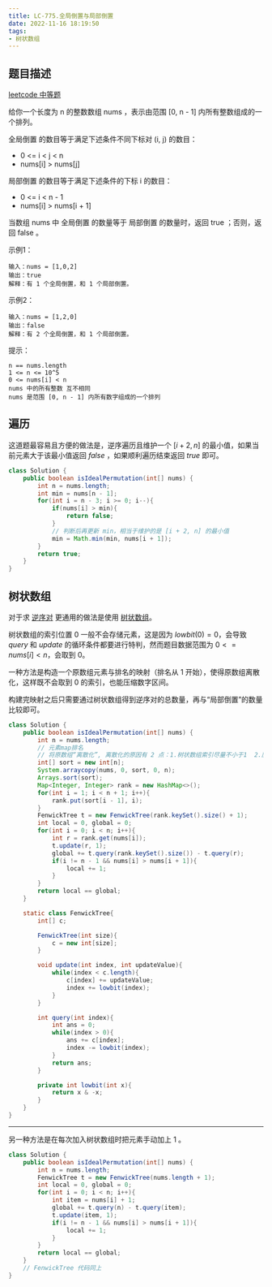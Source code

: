 ```yaml
---
title: LC-775.全局倒置与局部倒置
date: 2022-11-16 18:19:50
tags:
- 树状数组
---
```


## 题目描述
[leetcode 中等题](https://leetcode.cn/problems/global-and-local-inversions/)

给你一个长度为 n 的整数数组 nums ，表示由范围 [0, n - 1] 内所有整数组成的一个排列。

全局倒置 的数目等于满足下述条件不同下标对 (i, j) 的数目：
- 0 <= i < j < n
- nums[i] > nums[j]
  

局部倒置 的数目等于满足下述条件的下标 i 的数目：
- 0 <= i < n - 1
- nums[i] > nums[i + 1]

当数组 nums 中 全局倒置 的数量等于 局部倒置 的数量时，返回 true ；否则，返回 false 。

示例1：
```
输入：nums = [1,0,2]
输出：true
解释：有 1 个全局倒置，和 1 个局部倒置。
```

示例2：
```
输入：nums = [1,2,0]
输出：false
解释：有 2 个全局倒置，和 1 个局部倒置。
```

提示：
```
n == nums.length
1 <= n <= 10^5
0 <= nums[i] < n
nums 中的所有整数 互不相同
nums 是范围 [0, n - 1] 内所有数字组成的一个排列
```

## 遍历
这道题最容易且方便的做法是，逆序遍历且维护一个 $[i + 2, n]$ 的最小值，如果当前元素大于该最小值返回 $false$ ，如果顺利遍历结束返回 $true$ 即可。

```Java
class Solution {
    public boolean isIdealPermutation(int[] nums) {
        int n = nums.length;
        int min = nums[n - 1];
        for(int i = n - 3; i >= 0; i--){
            if(nums[i] > min){
                return false;
            }         
            // 判断后再更新 min，相当于维护的是 [i + 2, n] 的最小值 
            min = Math.min(min, nums[i + 1]); 
        }
        return true;
    }
}
```
## 树状数组
对于求 [逆序对](https://zh.m.wikipedia.org/zh-hans/%E9%80%86%E5%BA%8F%E5%AF%B9) 更通用的做法是使用 [树状数组](https://www.acwing.com/blog/content/80/)。

树状数组的索引位置 $0$ 一般不会存储元素，这是因为 $lowbit(0) = 0$，会导致 $query$ 和 $update$ 的循环条件都要进行特判，然而题目数据范围为 $0 <= nums[i] < n$，会取到 $0$。

一种方法是构造一个原数组元素与排名的映射（排名从 $1$ 开始），使得原数组离散化，这样既不会取到 $0$ 的索引，也能压缩数字区间。

构建完映射之后只需要通过树状数组得到逆序对的总数量，再与“局部倒置”的数量比较即可。

```Java
class Solution {
    public boolean isIdealPermutation(int[] nums) {
        int n = nums.length;
        // 元素map排名
        // 将原数组“离散化”, 离散化的原因有 2 点：1.树状数组索引尽量不小于1  2.压缩区间且节省空间
        int[] sort = new int[n];
        System.arraycopy(nums, 0, sort, 0, n);
        Arrays.sort(sort);
        Map<Integer, Integer> rank = new HashMap<>();
        for(int i = 1; i < n + 1; i++){
            rank.put(sort[i - 1], i);
        }
        FenwickTree t = new FenwickTree(rank.keySet().size() + 1);
        int local = 0, global = 0;
        for(int i = 0; i < n; i++){
            int r = rank.get(nums[i]);
            t.update(r, 1);
            global += t.query(rank.keySet().size()) - t.query(r);
            if(i != n - 1 && nums[i] > nums[i + 1]){
                local += 1;
            }
        }
        return local == global;
    }

    static class FenwickTree{
        int[] c;

        FenwickTree(int size){
            c = new int[size];
        }

        void update(int index, int updateValue){
            while(index < c.length){
                c[index] += updateValue;
                index += lowbit(index);
            }
        }

        int query(int index){
            int ans = 0;
            while(index > 0){
                ans += c[index];
                index -= lowbit(index); 
            }
            return ans;
        }

        private int lowbit(int x){
            return x & -x;
        }
    }
}
```
---
 
另一种方法是在每次加入树状数组时把元素手动加上 $1$ 。
```Java
class Solution {
    public boolean isIdealPermutation(int[] nums) {
        int n = nums.length;
        FenwickTree t = new FenwickTree(nums.length + 1);
        int local = 0, global = 0;
        for(int i = 0; i < n; i++){
            int item = nums[i] + 1;
            global += t.query(n) - t.query(item);
            t.update(item, 1);
            if(i != n - 1 && nums[i] > nums[i + 1]){
                local += 1;
            }
        }
        return local == global;
    }
    // FenwickTree 代码同上
}
```